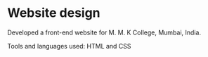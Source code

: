 # Website design

Developed a front-end website for M. M. K College, Mumbai, India.

Tools and languages used: HTML and CSS
